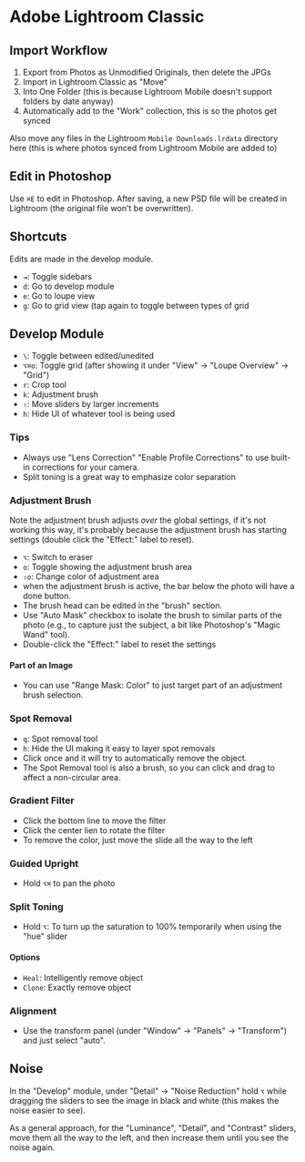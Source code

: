 # Adobe Lightroom Classic

## Import Workflow

1. Export from Photos as Unmodified Originals, then delete the JPGs
2. Import in Lightroom Classic as "Move"
3. Into One Folder (this is because Lightroom Mobile doesn't support folders by date anyway)
4. Automatically add to the "Work" collection, this is so the photos get synced

Also move any files in the Lightroom `Mobile Downloads.lrdata` directory here (this is where photos synced from Lightroom Mobile are added to)

## Edit in Photoshop

Use `⌘E` to edit in Photoshop. After saving, a new PSD file will be created in Lightroom (the original file won't be overwritten).

## Shortcuts

Edits are made in the develop module.

- `⇥`: Toggle sidebars
- `d`: Go to develop module
- `e`: Go to loupe view
- `g`: Go to grid view (tap again to toggle between types of grid

## Develop Module

- `\`: Toggle between edited/unedited
- `⌥⌘o`: Toggle grid (after showing it under "View" -> "Loupe Overview" -> "Grid")
- `r`: Crop tool
- `k`: Adjustment brush
- `⇧`: Move sliders by larger increments
- `h`: Hide UI of whatever tool is being used

### Tips

- Always use "Lens Correction" "Enable Profile Corrections" to use built-in corrections for your camera.
- Split toning is a great way to emphasize color separation

### Adjustment Brush

Note the adjustment brush adjusts *over* the global settings, if it's not working this way, it's probably because the adjustment brush has starting settings (double click the "Effect:" label to reset).

- `⌥`: Switch to eraser
- `o`: Toggle showing the adjustment brush area
- `⇧o`: Change color of adjustment area
- when the adjustment brush is active, the bar below the photo will have a done button.
- The brush head can be edited in the "brush" section.
- Use "Auto Mask" checkbox to isolate the brush to similar parts of the photo (e.g., to capture just the subject, a bit like Photoshop's "Magic Wand" tool).
- Double-click the "Effect:" label to reset the settings

#### Part of an Image

- You can use "Range Mask: Color" to just target part of an adjustment brush selection.

### Spot Removal

- `q`: Spot removal tool
- `h`: Hide the UI making it easy to layer spot removals
- Click once and it will try to automatically remove the object.
- The Spot Removal tool is also a brush, so you can click and drag to affect a non-circular area.

### Gradient Filter

- Click the bottom line to move the filter
- Click the center lien to rotate the filter
- To remove the color, just move the slide all the way to the left

### Guided Upright

- Hold `⌥⌘` to pan the photo

### Split Toning

- Hold `⌥`: To turn up the saturation to 100% temporarily when using the "hue" slider

#### Options

- `Heal`: Intelligently remove object
- `Clone`: Exactly remove object

### Alignment

- Use the transform panel (under "Window" -> "Panels" -> "Transform") and just select "auto".

## Noise

In the "Develop" module, under "Detail" -> "Noise Reduction" hold `⌥` while dragging the sliders to see the image in black and white (this makes the noise easier to see).

As a general approach, for the "Luminance", "Detail", and "Contrast" sliders, move them all the way to the left, and then increase them until you see the noise again.
